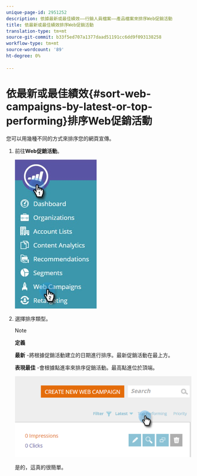 ```yaml
---
unique-page-id: 2951252
description: 依據最新或最佳績效——行銷人員檔案——產品檔案來排序Web促銷活動
title: 依最新或最佳績效排序Web促銷活動
translation-type: tm+mt
source-git-commit: b33f5ed707a1377daad51191cc6dd9f093138258
workflow-type: tm+mt
source-wordcount: '89'
ht-degree: 0%

---
```



# 依最新或最佳績效{#sort-web-campaigns-by-latest-or-top-performing}排序Web促銷活動

您可以用幾種不同的方式來排序您的網頁宣傳。

1. 前往&#x200B;**Web促銷活動**。

   ![](assets/web-campaigns-hand-1.jpg)

1. 選擇排序類型。

   >[!NOTE]
   >
   >**定義**
   >
   >**最新** -將根據促銷活動建立的日期進行排序。最新促銷活動在最上方。
   >
   >**表現最佳** -會根據點進率來排序促銷活動。最高點進位於頂端。

   ![](assets/image2016-11-4-13-3a34-3a59.png)

   是的，這真的很簡單。
